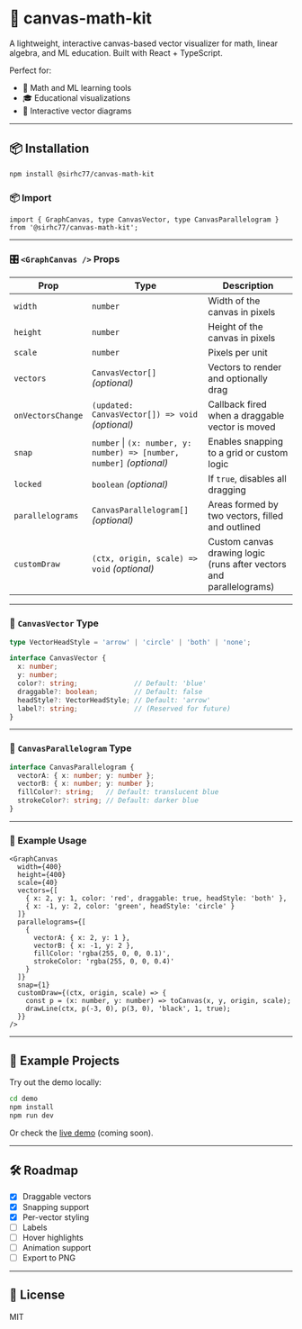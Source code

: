 # 🎯 canvas-math-kit

A lightweight, interactive canvas-based vector visualizer for math, linear algebra, and ML education. Built with React + TypeScript.

Perfect for:
- 📐 Math and ML learning tools
- 🎓 Educational visualizations
- 🧮 Interactive vector diagrams

---

## 📦 Installation

```bash
npm install @sirhc77/canvas-math-kit
````

### 📦 Import

```tsx
import { GraphCanvas, type CanvasVector, type CanvasParallelogram } from '@sirhc77/canvas-math-kit';
```

---

### 🎛️ `<GraphCanvas />` Props

| Prop              | Type                                                                  | Description                                                         |
| ----------------- | --------------------------------------------------------------------- | ------------------------------------------------------------------- |
| `width`           | `number`                                                              | Width of the canvas in pixels                                       |
| `height`          | `number`                                                              | Height of the canvas in pixels                                      |
| `scale`           | `number`                                                              | Pixels per unit                                                     |
| `vectors`         | `CanvasVector[]` *(optional)*                                         | Vectors to render and optionally drag                               |
| `onVectorsChange` | `(updated: CanvasVector[]) => void` *(optional)*                      | Callback fired when a draggable vector is moved                     |
| `snap`            | `number` \| `(x: number, y: number) => [number, number]` *(optional)* | Enables snapping to a grid or custom logic                          |
| `locked`          | `boolean` *(optional)*                                                | If `true`, disables all dragging                                    |
| `parallelograms`  | `CanvasParallelogram[]` *(optional)*                                  | Areas formed by two vectors, filled and outlined                    |
| `customDraw`      | `(ctx, origin, scale) => void` *(optional)*                           | Custom canvas drawing logic (runs after vectors and parallelograms) |

---

### 🧩 `CanvasVector` Type

```ts
type VectorHeadStyle = 'arrow' | 'circle' | 'both' | 'none';

interface CanvasVector {
  x: number;
  y: number;
  color?: string;              // Default: 'blue'
  draggable?: boolean;         // Default: false
  headStyle?: VectorHeadStyle; // Default: 'arrow'
  label?: string;              // (Reserved for future)
}
```

---

### 🔷 `CanvasParallelogram` Type

```ts
interface CanvasParallelogram {
  vectorA: { x: number; y: number };
  vectorB: { x: number; y: number };
  fillColor?: string;   // Default: translucent blue
  strokeColor?: string; // Default: darker blue
}
```

---

### 🧪 Example Usage

```tsx
<GraphCanvas
  width={400}
  height={400}
  scale={40}
  vectors={[
    { x: 2, y: 1, color: 'red', draggable: true, headStyle: 'both' },
    { x: -1, y: 2, color: 'green', headStyle: 'circle' }
  ]}
  parallelograms={[
    {
      vectorA: { x: 2, y: 1 },
      vectorB: { x: -1, y: 2 },
      fillColor: 'rgba(255, 0, 0, 0.1)',
      strokeColor: 'rgba(255, 0, 0, 0.4)'
    }
  ]}
  snap={1}
  customDraw={(ctx, origin, scale) => {
    const p = (x: number, y: number) => toCanvas(x, y, origin, scale);
    drawLine(ctx, p(-3, 0), p(3, 0), 'black', 1, true);
  }}
/>
```

---

## 🧪 Example Projects

Try out the demo locally:

```bash
cd demo
npm install
npm run dev
```

Or check the [live demo](#) (coming soon).

---

## 🛠️ Roadmap

* [x] Draggable vectors
* [x] Snapping support
* [x] Per-vector styling
* [ ] Labels
* [ ] Hover highlights
* [ ] Animation support
* [ ] Export to PNG

---

## 📃 License

MIT